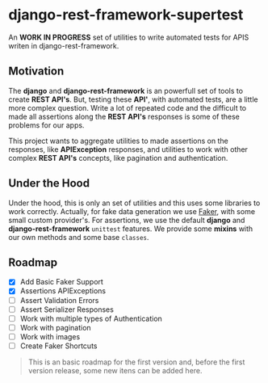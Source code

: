 # django-rest-framework-supertest

An **WORK IN PROGRESS** set of utilities to write automated tests for APIS writen in django-rest-framework.

## Motivation

The **django** and **django-rest-framework** is an powerfull set of tools to create **REST API's**. But, testing these **API'**, with automated tests, are a little more complex question. Write a lot of repeated code and the difficult to made all assertions along the **REST API's** responses is some of these problems for our apps.

This project wants to aggregate utilities to made assertions on the responses, like **APIException** responses, and utilities to work with other complex **REST API's** concepts, like pagination and authentication.

## Under the Hood

Under the hood, this is only an set of utilities and this uses some libraries to work correctly. Actually, for fake data generation we use [Faker](https://faker.readthedocs.io/en/master/index.html), with some small custom provider's. For assertions, we use the default **django** and **django-rest-framework** `unittest` features. We provide some **mixins** with our own methods and some base `classes`.

## Roadmap

- [x] Add Basic Faker Support
- [x] Assertions APIExceptions
- [ ] Assert Validation Errors
- [ ] Assert Serializer Responses
- [ ] Work with multiple types of Authentication
- [ ] Work with pagination
- [ ] Work with images
- [ ] Create Faker Shortcuts

> This is an basic roadmap for the first version and, before the first version release, some new itens can be added here.
